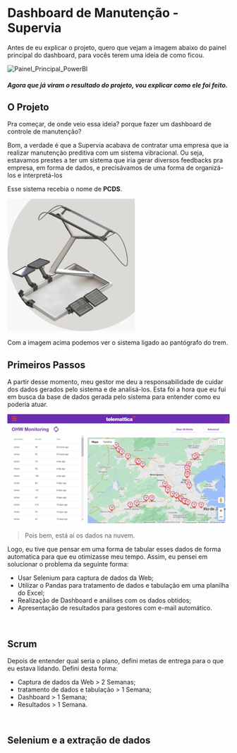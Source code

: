 
# Dashboard de Manutenção - Supervia

Antes de eu explicar o projeto, quero que vejam a imagem abaixo do painel principal do dashboard, para vocês terem uma ideia de como ficou. </br>


![Painel_Principal_PowerBI](https://user-images.githubusercontent.com/121468880/209687549-cf1b0296-71f2-4317-8593-906da1c0dad8.png)

##### Agora que já viram o resultado do projeto, vou explicar como ele foi feito. 

## O Projeto

Pra começar, de onde veio essa ideia? porque fazer um dashboard de controle de manutenção? </br>

Bom, a verdade é que a Supervia acabava de contratar uma empresa que ia realizar manutenção preditiva com um sistema vibracional.
Ou seja, estavamos prestes a ter um sistema que iria gerar diversos feedbacks pra empresa, em forma de dados, e precisávamos de uma forma de organizá-los e interpretá-los</br>

Esse sistema recebia o nome de **PCDS**.</br>

<p allign = 'center'>
<img  height = "300" src="Imagens\ImagemPCDS.jpeg">
</p>

Com a imagem acima podemos ver o sistema ligado ao pantógrafo do trem.</br>

## Primeiros Passos

A partir desse momento, meu gestor me deu a responsabilidade de cuidar dos dados gerados pelo sistema e de analisá-los. Esta foi a hora que eu fui em busca da base de dados gerada pelo sistema para entender como eu poderia atuar.</br>


![Telematica](Imagens\Telematica.png)

> Pois bem, está aí os dados na nuvem.

Logo, eu tive que pensar em uma forma de tabular esses dados de forma automatica para que eu otimizasse meu tempo. Assim, eu pensei em solucionar o problema da seguinte forma:
* Usar Selenium para captura de dados da Web;
* Utilizar o Pandas para tratamento de dados e tabulação em uma planilha do Excel;
* Realização de Dashboard e análises com os dados obtidos;
* Apresentação de resultados para gestores com e-mail automático.
</br>

## Scrum

Depois de entender qual seria o plano, defini metas de entrega para o que eu estava lidando. Defini desta forma:
* Captura de dados da Web > 2 Semanas; 
* tratamento de dados e tabulação > 1 Semana;
* Dashboard  > 1 Semana;
* Resultados > 1 Semana.
</br>

## Selenium e a extração de dados
